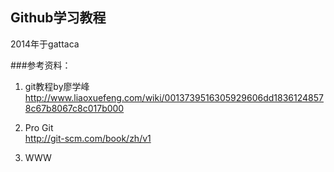 ## Github学习教程
2014年于gattaca

###参考资料：
1. git教程by廖学峰   
http://www.liaoxuefeng.com/wiki/0013739516305929606dd18361248578c67b8067c8c017b000

2. Pro Git   
http://git-scm.com/book/zh/v1

3. WWW



